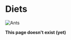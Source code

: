 # Diets

![Ants](https://media.giphy.com/media/MLYvQVgQ1RSA8/giphy.gif)

**This page doesn't exist \(yet\)**

